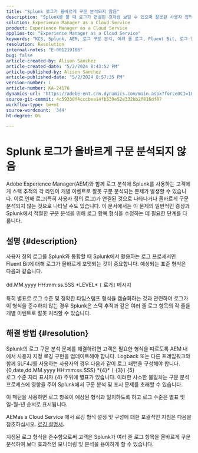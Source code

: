 ```yaml
---
title: "Splunk 로그가 올바르게 구문 분석되지 않음"
description: "Splunk를 볼 때 로그가 연결된 것처럼 보일 수 있으며 잘못된 사용자 정의 로그 형식으로 인해 올바르게 구문 분석되지 않습니다."
solution: Experience Manager as a Cloud Service
product: Experience Manager as a Cloud Service
applies-to: "Experience Manager as a Cloud Service"
keywords: "KCS, Splunk, AEM, 로그 구문 분석, 여러 줄 로그, Fluent Bit, 로그 형식, 스택 추적, 로그 구성"
resolution: Resolution
internal-notes: "E-001219186"
bug: false
article-created-by: Alison Sanchez
article-created-date: "5/2/2024 8:43:52 PM"
article-published-by: Alison Sanchez
article-published-date: "5/2/2024 8:57:35 PM"
version-number: 1
article-number: KA-24176
dynamics-url: "https://adobe-ent.crm.dynamics.com/main.aspx?forceUCI=1&pagetype=entityrecord&etn=knowledgearticle&id=c1f309aa-c408-ef11-9f8a-6045bd034c54"
source-git-commit: 4c59330f4cccbea14fb539e52e332bb2f816df07
workflow-type: tm+mt
source-wordcount: '344'
ht-degree: 0%

---
```


# Splunk 로그가 올바르게 구문 분석되지 않음


Adobe Experience Manager(AEM)와 함께 로그 분석에 Splunk를 사용하는 고객에게 스택 추적의 각 라인이 개별 이벤트로 잘못 구문 분석되는 문제가 발생할 수 있습니다. 이로 인해 로그(특히 사용자 정의 로그)가 연결된 것으로 나타나거나 올바르게 구문 분석되지 않는 것으로 나타날 수도 있습니다. 이 문서에서는 이 문제의 일반적인 증상과 Splunk에서 적절한 구문 분석을 위해 로그 항목 형식을 수정하는 데 필요한 단계를 다룹니다.

## 설명 {#description}


사용자 정의 로그를 Splunk와 통합할 때 Splunk에서 활용하는 로그 프로세서인 Fluent Bit에 대해 로그가 올바르게 포맷되는 것이 중요합니다. 예상되는 표준 형식은 다음과 같습니다.
<br><br>dd.MM.yyyy HH:mm:ss.SSS \*LEVEL\* `[` 로거`]`  메시지<br><br>
특히 별표로 로그 수준 및 정확한 타임스탬프 형식을 캡슐화하는 것과 관련하여 로그가 이 형식을 준수하지 않는 경우 Splunk은 스택 추적과 같은 여러 줄 로그 항목의 각 줄을 개별 이벤트로 잘못 처리할 수 있습니다.


## 해결 방법 {#resolution}


Splunk의 로그 구문 분석 문제를 해결하려면 고객은 필요한 형식을 따르도록 AEM 내에서 사용자 지정 로깅 구현을 업데이트해야 합니다. Logback 또는 다른 프레임워크와 함께 SLF4J를 사용하는 사용자의 경우 다음과 같이 로그 패턴을 구성해야 합니다.
<br>{0,date,dd.MM.yyyy HH:mm:ss.SSS} \*{4}\* `[` {3}`]`  {5}<br>
로그 수준 자리 표시자 {4} 주위에 별표가 있습니다. 이러한 사소한 불일치는 구문 분석 프로세스에 영향을 주어 Splunk에서 구문 분석 및 표시 문제를 초래할 수 있습니다.

이 패턴을 사용하면 로그 항목이 예상된 형식과 일치하도록 하고 로그 수준은 별표 및 일-월-년 순서로 표시됩니다.

AEMas a Cloud Service 에서 로깅 형식 설정 및 구성에 대한 포괄적인 지침은 다음을 참조하십시오. [로깅 설명서](https://experienceleague.adobe.com/docs/experience-manager-cloud-service/content/implementing/developing/logging.html?lang=en).

지정된 로그 형식을 준수함으로써 고객은 Splunk가 여러 줄 로그 항목을 올바르게 구문 분석하여 보다 효과적인 모니터링 및 분석을 용이하게 할 수 있습니다.
